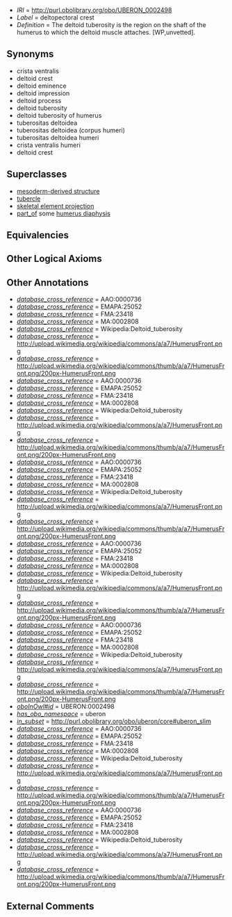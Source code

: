  * *IRI* = http://purl.obolibrary.org/obo/UBERON_0002498
 * *Label* = deltopectoral crest
 * *Definition* = The deltoid tuberosity is the region on the shaft of the humerus to which the deltoid muscle attaches. [WP,unvetted].

## Synonyms

 * crista ventralis
 * deltoid crest
 * deltoid eminence
 * deltoid impression
 * deltoid process
 * deltoid tuberosity
 * deltoid tuberosity of humerus
 * tuberositas deltoidea
 * tuberositas deltoidea (corpus humeri)
 * tuberositas deltoidea humeri
 * crista ventralis humeri
 * deltoid crest

## Superclasses

 * [mesoderm-derived structure](../../UBERON/20/UBERON_0004120.md)
 * [tubercle](../../UBERON/13/UBERON_0005813.md)
 * [skeletal element projection](../../UBERON/00/UBERON_4100000.md)
 * [part_of](../../BFO/50/BFO_0000050.md) some [humerus diaphysis](../../UBERON/52/UBERON_0004652.md)

## Equivalencies


## Other Logical Axioms


## Other Annotations

 * *[database_cross_reference](../../ef/oboInOwl#hasDbXref.md)* = AAO:0000736
 * *[database_cross_reference](../../ef/oboInOwl#hasDbXref.md)* = EMAPA:25052
 * *[database_cross_reference](../../ef/oboInOwl#hasDbXref.md)* = FMA:23418
 * *[database_cross_reference](../../ef/oboInOwl#hasDbXref.md)* = MA:0002808
 * *[database_cross_reference](../../ef/oboInOwl#hasDbXref.md)* = Wikipedia:Deltoid_tuberosity
 * *[database_cross_reference](../../ef/oboInOwl#hasDbXref.md)* = http://upload.wikimedia.org/wikipedia/commons/a/a7/HumerusFront.png
 * *[database_cross_reference](../../ef/oboInOwl#hasDbXref.md)* = http://upload.wikimedia.org/wikipedia/commons/thumb/a/a7/HumerusFront.png/200px-HumerusFront.png
 * *[database_cross_reference](../../ef/oboInOwl#hasDbXref.md)* = AAO:0000736
 * *[database_cross_reference](../../ef/oboInOwl#hasDbXref.md)* = EMAPA:25052
 * *[database_cross_reference](../../ef/oboInOwl#hasDbXref.md)* = FMA:23418
 * *[database_cross_reference](../../ef/oboInOwl#hasDbXref.md)* = MA:0002808
 * *[database_cross_reference](../../ef/oboInOwl#hasDbXref.md)* = Wikipedia:Deltoid_tuberosity
 * *[database_cross_reference](../../ef/oboInOwl#hasDbXref.md)* = http://upload.wikimedia.org/wikipedia/commons/a/a7/HumerusFront.png
 * *[database_cross_reference](../../ef/oboInOwl#hasDbXref.md)* = http://upload.wikimedia.org/wikipedia/commons/thumb/a/a7/HumerusFront.png/200px-HumerusFront.png
 * *[database_cross_reference](../../ef/oboInOwl#hasDbXref.md)* = AAO:0000736
 * *[database_cross_reference](../../ef/oboInOwl#hasDbXref.md)* = EMAPA:25052
 * *[database_cross_reference](../../ef/oboInOwl#hasDbXref.md)* = FMA:23418
 * *[database_cross_reference](../../ef/oboInOwl#hasDbXref.md)* = MA:0002808
 * *[database_cross_reference](../../ef/oboInOwl#hasDbXref.md)* = Wikipedia:Deltoid_tuberosity
 * *[database_cross_reference](../../ef/oboInOwl#hasDbXref.md)* = http://upload.wikimedia.org/wikipedia/commons/a/a7/HumerusFront.png
 * *[database_cross_reference](../../ef/oboInOwl#hasDbXref.md)* = http://upload.wikimedia.org/wikipedia/commons/thumb/a/a7/HumerusFront.png/200px-HumerusFront.png
 * *[database_cross_reference](../../ef/oboInOwl#hasDbXref.md)* = AAO:0000736
 * *[database_cross_reference](../../ef/oboInOwl#hasDbXref.md)* = EMAPA:25052
 * *[database_cross_reference](../../ef/oboInOwl#hasDbXref.md)* = FMA:23418
 * *[database_cross_reference](../../ef/oboInOwl#hasDbXref.md)* = MA:0002808
 * *[database_cross_reference](../../ef/oboInOwl#hasDbXref.md)* = Wikipedia:Deltoid_tuberosity
 * *[database_cross_reference](../../ef/oboInOwl#hasDbXref.md)* = http://upload.wikimedia.org/wikipedia/commons/a/a7/HumerusFront.png
 * *[database_cross_reference](../../ef/oboInOwl#hasDbXref.md)* = http://upload.wikimedia.org/wikipedia/commons/thumb/a/a7/HumerusFront.png/200px-HumerusFront.png
 * *[database_cross_reference](../../ef/oboInOwl#hasDbXref.md)* = AAO:0000736
 * *[database_cross_reference](../../ef/oboInOwl#hasDbXref.md)* = EMAPA:25052
 * *[database_cross_reference](../../ef/oboInOwl#hasDbXref.md)* = FMA:23418
 * *[database_cross_reference](../../ef/oboInOwl#hasDbXref.md)* = MA:0002808
 * *[database_cross_reference](../../ef/oboInOwl#hasDbXref.md)* = Wikipedia:Deltoid_tuberosity
 * *[database_cross_reference](../../ef/oboInOwl#hasDbXref.md)* = http://upload.wikimedia.org/wikipedia/commons/a/a7/HumerusFront.png
 * *[database_cross_reference](../../ef/oboInOwl#hasDbXref.md)* = http://upload.wikimedia.org/wikipedia/commons/thumb/a/a7/HumerusFront.png/200px-HumerusFront.png
 * *[oboInOwl#id](../../id/oboInOwl#id.md)* = UBERON:0002498
 * *[has_obo_namespace](../../ce/oboInOwl#hasOBONamespace.md)* = uberon
 * *[in_subset](../../et/oboInOwl#inSubset.md)* = http://purl.obolibrary.org/obo/uberon/core#uberon_slim
 * *[database_cross_reference](../../ef/oboInOwl#hasDbXref.md)* = AAO:0000736
 * *[database_cross_reference](../../ef/oboInOwl#hasDbXref.md)* = EMAPA:25052
 * *[database_cross_reference](../../ef/oboInOwl#hasDbXref.md)* = FMA:23418
 * *[database_cross_reference](../../ef/oboInOwl#hasDbXref.md)* = MA:0002808
 * *[database_cross_reference](../../ef/oboInOwl#hasDbXref.md)* = Wikipedia:Deltoid_tuberosity
 * *[database_cross_reference](../../ef/oboInOwl#hasDbXref.md)* = http://upload.wikimedia.org/wikipedia/commons/a/a7/HumerusFront.png
 * *[database_cross_reference](../../ef/oboInOwl#hasDbXref.md)* = http://upload.wikimedia.org/wikipedia/commons/thumb/a/a7/HumerusFront.png/200px-HumerusFront.png
 * *[database_cross_reference](../../ef/oboInOwl#hasDbXref.md)* = AAO:0000736
 * *[database_cross_reference](../../ef/oboInOwl#hasDbXref.md)* = EMAPA:25052
 * *[database_cross_reference](../../ef/oboInOwl#hasDbXref.md)* = FMA:23418
 * *[database_cross_reference](../../ef/oboInOwl#hasDbXref.md)* = MA:0002808
 * *[database_cross_reference](../../ef/oboInOwl#hasDbXref.md)* = Wikipedia:Deltoid_tuberosity
 * *[database_cross_reference](../../ef/oboInOwl#hasDbXref.md)* = http://upload.wikimedia.org/wikipedia/commons/a/a7/HumerusFront.png
 * *[database_cross_reference](../../ef/oboInOwl#hasDbXref.md)* = http://upload.wikimedia.org/wikipedia/commons/thumb/a/a7/HumerusFront.png/200px-HumerusFront.png

## External Comments

